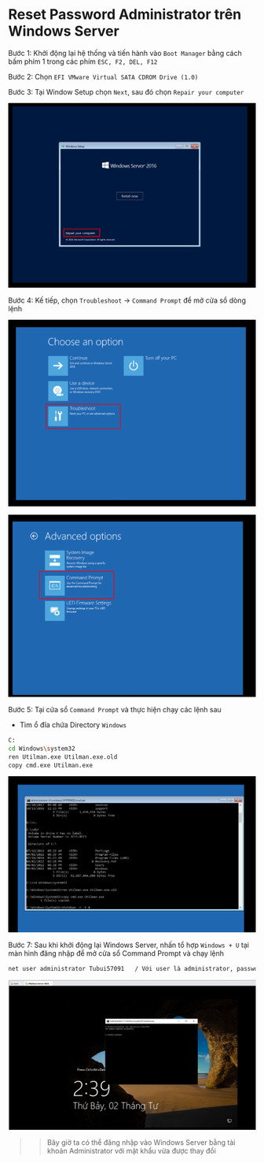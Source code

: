 # Reset Password Administrator trên Windows Server
Bước 1: Khởi động lại hệ thống và tiến hành vào `Boot Manager` bằng cách bấm phím 1 trong các phím `ESC, F2, DEL, F12`

Bước 2: Chọn `EFI VMware Virtual SATA CDROM Drive (1.0)` 

Bước 3: Tại Window Setup chọn `Next`, sau đó chọn `Repair your computer`

![](./images/reset.png)

Bước 4: Kế tiếp, chọn `Troubleshoot` -> `Command Prompt` để mở cửa sổ dòng lệnh

![](./images/setup2.png)

![](./images/reset1.png)

Bước 5: Tại cửa sổ `Command Prompt` và thực hiện chạy các lệnh sau
- Tìm ổ đĩa chứa Directory `Windows`

```sh
C:
cd Windows\system32
ren Utilman.exe Utilman.exe.old
copy cmd.exe Utilman.exe 
```

![](./images/reset2.png)

Bước 7: Sau khi khởi động lại Windows Server, nhấn tổ hợp `Windows + U` tại màn hình đăng nhập để mở cửa sổ Command Prompt và chạy lệnh
```sh
net user administrator Tubui57091	/ Với user là administrator, password là Tubui57091
```

![](./images/reset3.png)

>> Bây giờ ta có thể đăng nhập vào Windows Server bằng tài khoản Administrator với mật khẩu vừa được thay đổi
